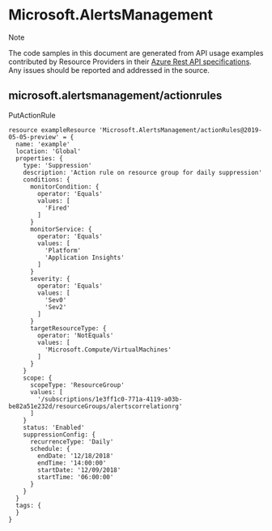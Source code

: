 # Microsoft.AlertsManagement
  
> [!NOTE]
> The code samples in this document are generated from API usage examples contributed by Resource Providers in their [Azure Rest API specifications](https://github.com/Azure/azure-rest-api-specs). Any issues should be reported and addressed in the source.


## microsoft.alertsmanagement/actionrules

PutActionRule
```bicep
resource exampleResource 'Microsoft.AlertsManagement/actionRules@2019-05-05-preview' = {
  name: 'example'
  location: 'Global'
  properties: {
    type: 'Suppression'
    description: 'Action rule on resource group for daily suppression'
    conditions: {
      monitorCondition: {
        operator: 'Equals'
        values: [
          'Fired'
        ]
      }
      monitorService: {
        operator: 'Equals'
        values: [
          'Platform'
          'Application Insights'
        ]
      }
      severity: {
        operator: 'Equals'
        values: [
          'Sev0'
          'Sev2'
        ]
      }
      targetResourceType: {
        operator: 'NotEquals'
        values: [
          'Microsoft.Compute/VirtualMachines'
        ]
      }
    }
    scope: {
      scopeType: 'ResourceGroup'
      values: [
        '/subscriptions/1e3ff1c0-771a-4119-a03b-be82a51e232d/resourceGroups/alertscorrelationrg'
      ]
    }
    status: 'Enabled'
    suppressionConfig: {
      recurrenceType: 'Daily'
      schedule: {
        endDate: '12/18/2018'
        endTime: '14:00:00'
        startDate: '12/09/2018'
        startTime: '06:00:00'
      }
    }
  }
  tags: {
  }
}
```
